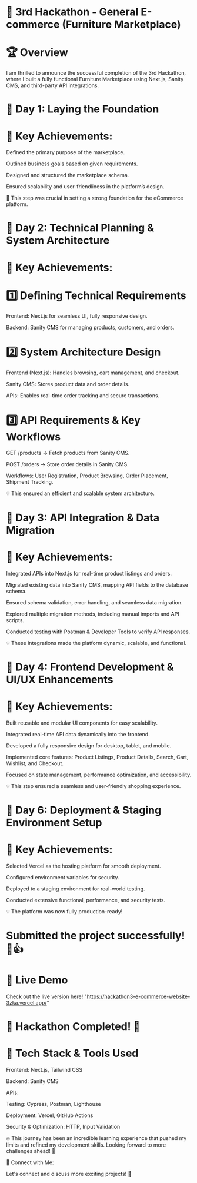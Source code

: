 # 🚀 3rd Hackathon - General E-commerce (Furniture Marketplace)


# 🏆 Overview

I am thrilled to announce the successful completion of the 3rd Hackathon, where I built a fully functional Furniture Marketplace using Next.js, Sanity CMS, and third-party API integrations. 

# 📅 Day 1: Laying the Foundation

# 🔹 Key Achievements:

Defined the primary purpose of the marketplace.

Outlined business goals based on given requirements.

Designed and structured the marketplace schema.

Ensured scalability and user-friendliness in the platform’s design.

 🚀 This step was crucial in setting a strong foundation for the eCommerce platform.


# 📅 Day 2: Technical Planning & System Architecture


 # 🔹 Key Achievements:
 

# 1️⃣ Defining Technical Requirements

Frontend: Next.js for seamless UI, fully responsive design.

Backend: Sanity CMS for managing products, customers, and orders.

# 2️⃣ System Architecture Design

Frontend (Next.js): Handles browsing, cart management, and checkout.

Sanity CMS: Stores product data and order details.

APIs: Enables real-time order tracking and secure transactions.

# 3️⃣ API Requirements & Key Workflows

GET /products → Fetch products from Sanity CMS.

POST /orders → Store order details in Sanity CMS.

Workflows: User Registration, Product Browsing, Order Placement, Shipment Tracking.

💡 This ensured an efficient and scalable system architecture.

# 📅 Day 3: API Integration & Data Migration

# 🔹 Key Achievements:

Integrated APIs into Next.js for real-time product listings and orders.

Migrated existing data into Sanity CMS, mapping API fields to the database schema.

Ensured schema validation, error handling, and seamless data migration.

Explored multiple migration methods, including manual imports and API scripts.

Conducted testing with Postman & Developer Tools to verify API responses.

💡 These integrations made the platform dynamic, scalable, and functional.

# 📅 Day 4: Frontend Development & UI/UX Enhancements

# 🔹 Key Achievements:

Built reusable and modular UI components for easy scalability.

Integrated real-time API data dynamically into the frontend.

Developed a fully responsive design for desktop, tablet, and mobile.

Implemented core features: Product Listings, Product Details, Search, Cart, Wishlist, and Checkout.

Focused on state management, performance optimization, and accessibility.

💡 This step ensured a seamless and user-friendly shopping experience.


# 📅 Day 6: Deployment & Staging Environment Setup

# 🔹 Key Achievements:

Selected Vercel as the hosting platform for smooth deployment.

Configured environment variables for security.

Deployed to a staging environment for real-world testing.

Conducted extensive functional, performance, and security tests.


💡 The platform was now fully production-ready!


# Submitted the project successfully! 🎉👍

# 🔗 Live Demo
Check out the live version here!  "https://hackathon3-e-commerce-website-3zka.vercel.app/"


# 🎉 Hackathon Completed! 🎉



# 📂 Tech Stack & Tools Used

Frontend: Next.js, Tailwind CSS

Backend: Sanity CMS

APIs:

Testing: Cypress, Postman, Lighthouse

Deployment: Vercel, GitHub Actions

Security & Optimization: HTTP, Input Validation


🔥 This journey has been an incredible learning experience that pushed my limits and refined my development skills. Looking forward to more challenges ahead! 🚀

📌 Connect with Me:

Let's connect and discuss more exciting projects! 🚀
